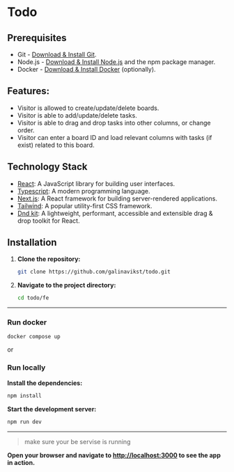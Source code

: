 # Todo

## Prerequisites

- Git - [Download & Install Git](https://git-scm.com/downloads).
- Node.js - [Download & Install Node.js](https://nodejs.org/en/download/) and the npm package manager.
- Docker -  [Download & Install Docker](https://docs.docker.com/engine/install/) (optionally).

  
## Features:
  - Visitor is allowed to create/update/delete boards.
  - Visitor is able to add/update/delete tasks.
  - Visitor is able to drag and drop tasks into other columns, or change order.
  - Visitor can enter a board ID and load relevant columns with tasks (if exist) related to this board.

## Technology Stack

- [React](https://reactjs.org/): A JavaScript library for building user interfaces.
- [Typescript](https://www.typescriptlang.org/): A modern programming language.
- [Next.js](https://nextjs.org/): A React framework for building server-rendered applications.
- [Tailwind](https://tailwindcss.com/): A popular utility-first CSS framework.
- [Dnd kit](https://dndkit.com/): A lightweight, performant, accessible and extensible drag & drop toolkit for React.

## Installation

1. **Clone the repository:**

    ```bash
    git clone https://github.com/galinavikst/todo.git
    ```

2. **Navigate to the project directory:**

    ```bash
    cd todo/fe
    ```
    
-----

### Run docker

```
docker compose up
```

or 

### Run locally
 **Install the dependencies:**

```bash
npm install
```
**Start the development server:**

```bash
npm run dev
```
-----

> make sure your be servise is running

**Open your browser and navigate to [http://localhost:3000](http://localhost:3000) to see the app in action.**




